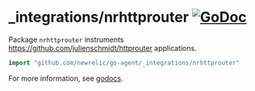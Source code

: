 # _integrations/nrhttprouter [![GoDoc](https://godoc.org/github.com/newrelic/go-agent/_integrations/nrhttprouter?status.svg)](https://godoc.org/github.com/newrelic/go-agent/_integrations/nrhttprouter)

Package `nrhttprouter` instruments https://github.com/julienschmidt/httprouter applications.

```go
import "github.com/newrelic/go-agent/_integrations/nrhttprouter"
```

For more information, see
[godocs](https://godoc.org/github.com/newrelic/go-agent/_integrations/nrhttprouter).
